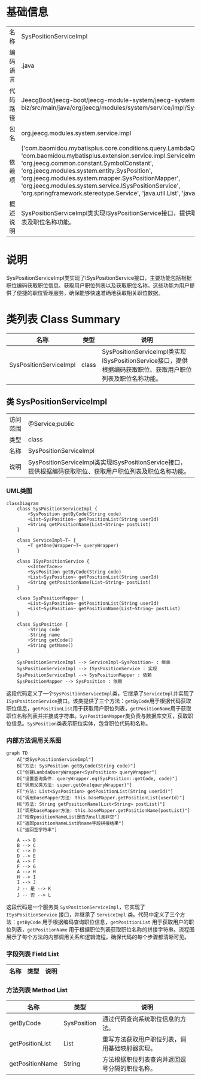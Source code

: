 # 基础信息

|      |      |
|------|------|
| 名称 | SysPositionServiceImpl |
| 编码语言 | .java |
| 代码路径 | JeecgBoot/jeecg-boot/jeecg-module-system/jeecg-system-biz/src/main/java/org/jeecg/modules/system/service/impl/SysPositionServiceImpl.java |
| 包名 | org.jeecg.modules.system.service.impl |
| 依赖项 | ['com.baomidou.mybatisplus.core.conditions.query.LambdaQueryWrapper', 'com.baomidou.mybatisplus.extension.service.impl.ServiceImpl', 'org.jeecg.common.constant.SymbolConstant', 'org.jeecg.modules.system.entity.SysPosition', 'org.jeecg.modules.system.mapper.SysPositionMapper', 'org.jeecg.modules.system.service.ISysPositionService', 'org.springframework.stereotype.Service', 'java.util.List', 'java.util.stream.Collectors'] |
| 概述说明 | SysPositionServiceImpl类实现ISysPositionService接口，提供职位编码查询、用户职位列表及职位名称功能。 |

# 说明

SysPositionServiceImpl类实现了ISysPositionService接口，主要功能包括根据职位编码获取职位信息、获取用户职位列表以及获取职位名称。这些功能为用户提供了便捷的职位管理服务，确保能够快速准确地获取相关职位数据。

# 类列表 Class Summary

| 名称   | 类型  | 说明 |
|-------|------|-------------|
| SysPositionServiceImpl | class | SysPositionServiceImpl类实现ISysPositionService接口，提供根据编码获取职位、获取用户职位列表及职位名称功能。 |



## 类 SysPositionServiceImpl

|      |      |
|------|------|
| 访问范围 | @Service;public |
| 类型 | class |
| 名称 | SysPositionServiceImpl |
| 说明 | SysPositionServiceImpl类实现ISysPositionService接口，提供根据编码获取职位、获取用户职位列表及职位名称功能。 |


### UML类图

```mermaid
classDiagram
    class SysPositionServiceImpl {
        +SysPosition getByCode(String code)
        +List~SysPosition~ getPositionList(String userId)
        +String getPositionName(List~String~ postList)
    }

    class ServiceImpl~T~ {
        +T getOne(Wrapper~T~ queryWrapper)
    }

    class ISysPositionService {
        <<Interface>>
        +SysPosition getByCode(String code)
        +List~SysPosition~ getPositionList(String userId)
        +String getPositionName(List~String~ postList)
    }

    class SysPositionMapper {
        +List~SysPosition~ getPositionList(String userId)
        +List~SysPosition~ getPositionName(List~String~ postList)
    }

    class SysPosition {
        -String code
        -String name
        +String getCode()
        +String getName()
    }

    SysPositionServiceImpl --> ServiceImpl~SysPosition~ : 继承
    SysPositionServiceImpl --> ISysPositionService : 实现
    SysPositionServiceImpl --> SysPositionMapper : 依赖
    SysPositionMapper --> SysPosition : 依赖
```

这段代码定义了一个`SysPositionServiceImpl`类，它继承了`ServiceImpl`并实现了`ISysPositionService`接口。该类提供了三个方法：`getByCode`用于根据代码获取职位信息，`getPositionList`用于获取用户职位列表，`getPositionName`用于获取职位名称列表并拼接成字符串。`SysPositionMapper`类负责与数据库交互，获取职位信息。`SysPosition`类表示职位实体，包含职位代码和名称。


### 内部方法调用关系图

```mermaid
graph TD
    A["类SysPositionServiceImpl"]
    B["方法: SysPosition getByCode(String code)"]
    C["创建LambdaQueryWrapper<SysPosition> queryWrapper"]
    D["设置查询条件: queryWrapper.eq(SysPosition::getCode, code)"]
    E["调用父类方法: super.getOne(queryWrapper)"]
    F["方法: List<SysPosition> getPositionList(String userId)"]
    G["调用baseMapper方法: this.baseMapper.getPositionList(userId)"]
    H["方法: String getPositionName(List<String> postList)"]
    I["调用baseMapper方法: this.baseMapper.getPositionName(postList)"]
    J["检查positionNameList是否为null且非空"]
    K["返回positionNameList的name字段拼接结果"]
    L["返回空字符串"]

    A --> B
    B --> C
    C --> D
    D --> E
    A --> F
    F --> G
    A --> H
    H --> I
    I --> J
    J -- 是 --> K
    J -- 否 --> L
```

这段代码是一个服务类 `SysPositionServiceImpl`，它实现了 `ISysPositionService` 接口，并继承了 `ServiceImpl` 类。代码中定义了三个方法：`getByCode` 用于根据编码查询职位信息，`getPositionList` 用于获取用户的职位列表，`getPositionName` 用于根据职位列表获取职位名称的拼接字符串。流程图展示了每个方法的内部调用关系和逻辑流程，确保代码的每个步骤都清晰可见。

### 字段列表 Field List

| 名称  | 类型  | 说明 |
|-------|-------|------|

### 方法列表 Method List

| 名称  | 类型  | 说明 |
|-------|-------|------|
| getByCode | SysPosition | 通过代码查询系统职位信息的方法。 |
| getPositionList | List<SysPosition> | 重写方法获取用户职位列表，调用基础映射器实现。 |
| getPositionName | String | 方法根据职位列表查询并返回逗号分隔的职位名称。 |




